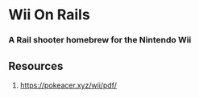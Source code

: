 # Wii On Rails
### A Rail shooter homebrew for the Nintendo Wii

## Resources

1. https://pokeacer.xyz/wii/pdf/
 
 

